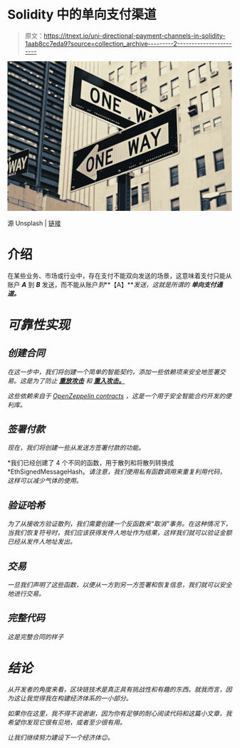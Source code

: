 # Solidity 中的单向支付渠道

> 原文：<https://itnext.io/uni-directional-payment-channels-in-solidity-1aab8cc7eda9?source=collection_archive---------2----------------------->

![](img/a0a6cd1739177d777d516ad50adbe7fc.png)

源 Unsplash | [链接](https://unsplash.com/photos/pKeF6Tt3c08)

# 介绍

在某些业务、市场或行业中，存在支付不能双向发送的场景，这意味着支付只能从账户 ***A*** 到 ***B*** 发送，而不能从账户*到***【A】***发送，这就是所谓的 ***单向支付通道。****

# *可靠性实现*

## *创建合同*

*在这一步中，我们将创建一个简单的智能契约，添加一些依赖项来安全地签署交易。这是为了防止 [**重放攻击**](https://en.wikipedia.org/wiki/Replay_attack) 和 [**重入攻击。**](https://hackernoon.com/hack-solidity-reentrancy-attack)*

*这些依赖来自于 [OpenZeppelin contracts](https://github.com/OpenZeppelin/openzeppelin-contracts) ，这是一个用于安全智能合约开发的便利库。*

## *签署付款*

*现在，我们将创建一些从发送方签署付款的功能。*

*我们已经创建了 4 个不同的函数，用于散列和将散列转换成 *EthSignedMessageHash。*请注意，我们使用私有函数调用来重复利用代码，这样可以减少气体的使用。*

## *验证哈希*

*为了从接收方验证散列，我们需要创建一个反函数来“取消”事务。在这种情况下，当我们恢复符号时，我们应该获得发件人地址作为结果，这样我们就可以验证金额已经从发件人地址发出。*

## *交易*

*一旦我们声明了这些函数，以便从一方到另一方签署和恢复信息，我们就可以安全地进行交易。*

## *完整代码*

*这是完整合同的样子*

# *结论*

*从开发者的角度来看，区块链技术是真正具有挑战性和有趣的东西。就我而言，因为这让我觉得我在构建经济体系的一小部分。*

*如果你在这里，我不得不说谢谢，因为你有足够的耐心阅读代码和这篇小文章，我希望你发现它很有见地，或者至少很有用。*

*让我们继续努力建设下一个经济体😉。*